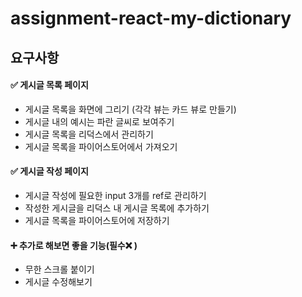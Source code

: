 # assignment-react-my-dictionary


## 요구사항
#### ✅ 게시글 목록 페이지
- 게시글 목록을 화면에 그리기 (각각 뷰는 카드 뷰로 만들기)
- 게시글 내의 예시는 파란 글씨로 보여주기
- 게시글 목록을 리덕스에서 관리하기
- 게시글 목록을 파이어스토어에서 가져오기

#### ✅ 게시글 작성 페이지
- 게시글 작성에 필요한 input 3개를 ref로 관리하기
- 작성한 게시글을 리덕스 내 게시글 목록에 추가하기
- 게시글 목록을 파이어스토어에 저장하기

#### ➕ 추가로 해보면 좋을 기능(필수❌ )
- 무한 스크롤 붙이기
- 게시글 수정해보기
